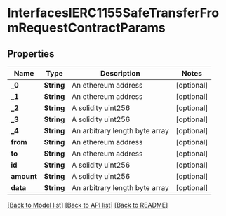 # InterfacesIERC1155SafeTransferFromRequestContractParams

## Properties
Name | Type | Description | Notes
------------ | ------------- | ------------- | -------------
**_0** | **String** | An ethereum address | [optional] 
**_1** | **String** | An ethereum address | [optional] 
**_2** | **String** | A solidity uint256 | [optional] 
**_3** | **String** | A solidity uint256 | [optional] 
**_4** | **String** | An arbitrary length byte array | [optional] 
**from** | **String** | An ethereum address | [optional] 
**to** | **String** | An ethereum address | [optional] 
**id** | **String** | A solidity uint256 | [optional] 
**amount** | **String** | A solidity uint256 | [optional] 
**data** | **String** | An arbitrary length byte array | [optional] 

[[Back to Model list]](../README.md#documentation-for-models) [[Back to API list]](../README.md#documentation-for-api-endpoints) [[Back to README]](../README.md)


